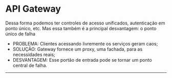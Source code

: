 # API Gateway

Dessa forma podemos ter controles de acesso unificados, autenticação em ponto único, etc. Mas essa também é a principal desvantagem: o ponto único de falha

* PROBLEMA: Clientes acessando livremente os serviços geram caos;
* SOLUÇÃO: Gateway fornece um proxy, uma fachada, para as necessidades reais;
* DESVANTAGEM: Esse portão de entrada pode se tornar um ponto central de falha.

---

